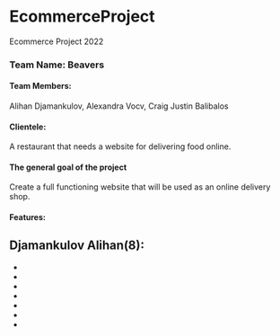# EcommerceProject
Ecommerce Project 2022

### Team Name: Beavers

#### Team Members:
Alihan Djamankulov,
Alexandra Vocv,
Craig Justin Balibalos

#### Clientele: 
A restaurant that needs a website for delivering food online.

#### The general goal of the project
Create a full functioning website that will be used as an online delivery shop. 

#### Features:
Djamankulov Alihan(8):
-
-
-
-
-
-
-
-
